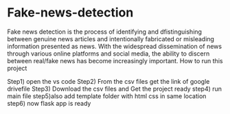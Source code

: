 # Fake-news-detection
Fake news detection is the process of identifying and dfistinguishing between genuine news articles and intentionally fabricated or misleading information presented as news. With the widespread dissemination of news through various online platforms and social media, the ability to discern between real/fake news has become increasingly important.
How to run this project

Step1) open the vs code
Step2) From the csv files get the link of google drivefile
Step3) Download the csv files and Get the project ready
step4) run main file
step5)also add template folder with html css in same location
step6) now flask app is ready
